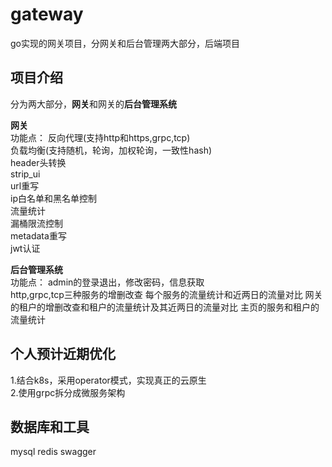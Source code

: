 # gateway  
go实现的网关项目，分网关和后台管理两大部分，后端项目  


## 项目介绍  
分为两大部分，**网关**和网关的**后台管理系统**  

**网关**  
功能点： 反向代理(支持http和https,grpc,tcp)  
         负载均衡(支持随机，轮询，加权轮询，一致性hash)  
         header头转换  
         strip_ui  
         url重写  
         ip白名单和黑名单控制  
         流量统计  
         漏桶限流控制  
         metadata重写  
         jwt认证  
         
**后台管理系统**  
功能点：  admin的登录退出，修改密码，信息获取  
          http,grpc,tcp三种服务的增删改查
          每个服务的流量统计和近两日的流量对比
          网关的租户的增删改查和租户的流量统计及其近两日的流量对比
          主页的服务和租户的流量统计
          
          
## 个人预计近期优化
1.结合k8s，采用operator模式，实现真正的云原生  
2.使用grpc拆分成微服务架构  

## 数据库和工具
mysql redis swagger  
